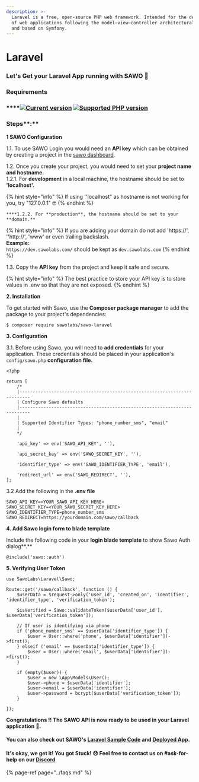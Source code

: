 ```yaml
---
description: >-
  Laravel is a free, open-source PHP web framework. Intended for the development
  of web applications following the model–view–controller architectural pattern
  and based on Symfony.
---
```


# Laravel

### Let's Get your Laravel App running with SAWO 🙌 

### **Requirements**

### \*\*\*\*[![Current version](https://img.shields.io/packagist/v/sawolabs/sawo-laravel.svg?logo=composer)](https://packagist.org/packages/sawolabs/sawo-laravel) [![Supported PHP version](https://img.shields.io/static/v1?logo=php&label=PHP&message=%5E7.2|~8.0.0&color=777bb4)](https://packagist.org/packages/sawolabs/sawo-laravel)

### Steps**:**

**1 SAWO Configuration**

1.1. To use SAWO Login you would need an **API key** which can be obtained by creating a project in the [sawo dashboard](https://dev.sawolabs.com/). 

1.2.  Once you create your project, you would need to set your **project name and hostname.**  
    1.2.1. For **development** in a local machine, the hostname should be set to **'localhost'.**

{% hint style="info" %}
If using ''localhost" as hostname is not working for you, try "127.0.0.1" 🤓 
{% endhint %}

    ****1.2.2. For **production**, the hostname should be set to your **domain.** 

{% hint style="info" %}
If you are adding your domain do not add 'https://', ''http://', 'www' or even trailing backslash.  
**Example:**  
`https://dev.sawolabs.com/` should be kept as `dev.sawolabs.com`
{% endhint %}

1.3. Copy the **API key** from the project and keep it safe and secure.

{% hint style="info" %}
The best practice to store your API key is to store values in .env so that they are not exposed.
{% endhint %}

**2. Installation**

To get started with Sawo, use the **Composer package manager** to add the package to your project's dependencies:

```text
$ composer require sawolabs/sawo-laravel
```

**3. Configuration**

3.1. Before using Sawo, you will need to **add credentials** for your application. These credentials should be placed in your application's `config/sawo.php` **configuration file.**

```text
<?php

return [
    /*
    |--------------------------------------------------------------------------
    | Configure Sawo defaults
    |--------------------------------------------------------------------------
    |
    | Supported Identifier Types: "phone_number_sms", "email"
    |
    */

    'api_key' => env('SAWO_API_KEY', ''),

    'api_secret_key' => env('SAWO_SECRET_KEY', ''),

    'identifier_type' => env('SAWO_IDENTIFIER_TYPE', 'email'),

    'redirect_url' => env('SAWO_REDIRECT', ''),
];
```

3.2 Add the following in the **.env file**

```text
SAWO_API_KEY=<YOUR_SAWO_API_KEY_HERE>
SAWO_SECRET_KEY=<YOUR_SAWO_SECRET_KEY_HERE>
SAWO_IDENTIFIER_TYPE=phone_number_sms
SAWO_REDIRECT=https://yourdomain.com/sawo/callback
```

**4. Add Sawo login form to blade template**

Include the following code in your **login blade template** to show Sawo Auth dialog**.**

```text
@include('sawo::auth')
```

**5. Verifying User Token**

```text
use SawoLabs\Laravel\Sawo;

Route::get('/sawo/callback', function () {
    $userData = $request->only('user_id', 'created_on', 'identifier', 'identifier_type', 'verification_token');

    $isVerified = Sawo::validateToken($userData['user_id'], $userData['verification_token']);

    // If user is identifying via phone
    if ('phone_number_sms' == $userData['identifier_type']) {
        $user = User::where('phone', $userData['identifier'])->first();
    } elseif ('email' == $userData['identifier_type']) {
        $user = User::where('email', $userData['identifier'])->first();
    }

    if (empty($user)) {
        $user = new \App\Models\User();
        $user->phone = $userData['identifier'];
        $user->email = $userData['identifier'];
        $user->password = bcrypt($userData['verification_token']);
    }

});
```

**Congratulations !! The SAWO API is now ready to be used in your Laravel application** 🤘**.**  

#### You can also check out SAWO's [Laravel Sample Code](https://github.com/sawolabs/laravel-example) and [Deployed App](https://github.com/sawolabs/laravel-example).

#### It's okay, we get it! You got Stuck! 😞 Feel free to contact us on \#ask-for-help on our [Discord](https://discord.com/invite/TpnCfMUE5P)

{% page-ref page="../faqs.md" %}

